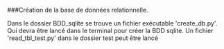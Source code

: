 ###Création de la base de données relationnelle.

Dans le dossier BDD_sqlite se trouve un fichier exécutable 'create_db.py'. Qui devra être lancé dans le terminal pour créer la BDD sqlite. Un fichier 'read_tbl_test.py' dans le dossier test peut être lancé 